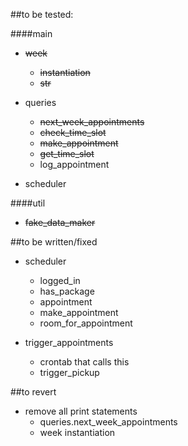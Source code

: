 
##to be tested:

####main

- ~~week~~
	- ~~instantiation~~
	- ~~str~~

- queries
	- ~~next\_week\_appointments~~
	- ~~check\_time\_slot~~
	- ~~make\_appointment~~
	- ~~get\_time\_slot~~
	- log\_appointment

- scheduler

####util

- ~~fake\_data\_maker~~



##to be written/fixed

- scheduler
	- logged\_in
	- has\_package
	- appointment
	- make\_appointment
	- room_for_appointment

- trigger\_appointments
	- crontab that calls this
	- trigger_pickup	

##to revert

- remove all print statements
  - queries.next\_week\_appointments
  - week instantiation

